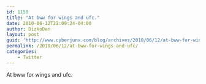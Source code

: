 ```yaml
---
id: 1158
title: "At bww for wings and ufc."
date: 2010-06-12T22:09:24-04:00
author: DizkoDan
layout: post
guid: 'http://www.cyberjunx.com/blog/archives/2010/06/12/at-bww-for-wings-and-ufc/'
permalink: /2010/06/12/at-bww-for-wings-and-ufc/
categories:
    - Twitter
---
```


At bww for wings and ufc.
